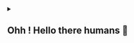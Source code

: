 <div align="center">
<a href="https://github.com/offensive-vk/">
   <picture>
    <source media="(prefers-color-scheme: dark)" srcset="https://ssr-contributions-svg.vercel.app/_/offensive-vk?chart=3dbar&gap=0.6&scale=2&flatten=2&animation=wave&animation_duration=4&animation_delay=0.06&animation_amplitude=24&animation_frequency=0.1&animation_wave_center=0_3&format=svg&weeks=34&theme=native&dark=true">
    <source media="(prefers-color-scheme: light)" srcset="https://ssr-contributions-svg.vercel.app/_/offensive-vk?chart=3dbar&gap=0.6&scale=2&flatten=2&animation=wave&animation_duration=4&animation_delay=0.06&animation_amplitude=24&animation_frequency=0.1&animation_wave_center=0_3&format=svg&weeks=34&theme=native">
    <img alt="" src="[https://ssr-contributions-svg.vercel.app/_/offensive-vk?chart=3dbar&flatten=1&weeks=40&animation=wave&format=svg&gap=0.6&animation_frequency=0.2&animation_amplitude=20&theme=pink](https://ssr-contributions-svg.vercel.app/_/offensive-vk?chart=3dbar&gap=0.6&scale=2&flatten=2&animation=wave&animation_duration=4&animation_delay=0.06&animation_amplitude=24&animation_frequency=0.1&animation_wave_center=0_3&format=svg&weeks=34&theme=native)" >
  </picture>
</a>

</div>

<details>
   <summary><h2>Ohh ! Hello there humans 👋</h2></summary>

   <i>my short name : 11110100001000111111</i>

   <code>my full name : 01000100 01100001 01110111 01100111 00101100 00100000 01001001 00100000 01110111 01101111 01110010 01101011 00100000 01100110 01101111 01110010 00100000 01101101 01111001 00100000 01100010 01101111 01110011 01110011 00100000 01000000 01101111 01100110 01100110 01100101 01101110 01110011 01101001 01110110 01100101 00101101 01110110 01101011 00101110
   </code>
   
<details>
   <summary><b>What i did recently (logs)</b></summary>
<p>
  
<!--START_SECTION:activity-->
1. 🎉 Merged PR [#5](https://github.com/XAuthSystems/TypeScript/pull/5) in [XAuthSystems/TypeScript](https://github.com/XAuthSystems/TypeScript)
2. 🎉 Merged PR [#3](https://github.com/XAuthSystems/mongo/pull/3) in [XAuthSystems/mongo](https://github.com/XAuthSystems/mongo)
3. 💪 Opened PR [#203](https://github.com/offensive-vk/UntilEverything/pull/203) in [offensive-vk/UntilEverything](https://github.com/offensive-vk/UntilEverything)
4. 🔒 Closed issue [#116](https://github.com/offensive-vk/Classics/issues/116) in [offensive-vk/Classics](https://github.com/offensive-vk/Classics)
5. 🔒 Closed issue [#115](https://github.com/offensive-vk/Classics/issues/115) in [offensive-vk/Classics](https://github.com/offensive-vk/Classics)
6. 🔒 Closed issue [#106](https://github.com/offensive-vk/Classics/issues/106) in [offensive-vk/Classics](https://github.com/offensive-vk/Classics)
7. 🔒 Closed issue [#114](https://github.com/offensive-vk/Classics/issues/114) in [offensive-vk/Classics](https://github.com/offensive-vk/Classics)
8. 🔒 Closed issue [#107](https://github.com/offensive-vk/Classics/issues/107) in [offensive-vk/Classics](https://github.com/offensive-vk/Classics)
9. 🔒 Closed issue [#109](https://github.com/offensive-vk/Classics/issues/109) in [offensive-vk/Classics](https://github.com/offensive-vk/Classics)
10. 🔒 Closed issue [#108](https://github.com/offensive-vk/Classics/issues/108) in [offensive-vk/Classics](https://github.com/offensive-vk/Classics)
<!--END_SECTION:activity-->
  
</p>
</details>
</details>
